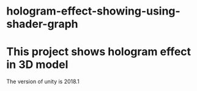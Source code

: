 # hologram-effect-showing-using-shader-graph

<H1> This project shows hologram effect in 3D model </h1>
The version of unity is 2018.1
